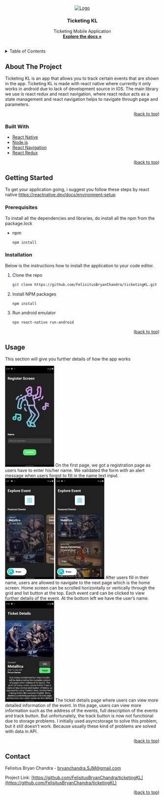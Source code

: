 <div id="top"></div>
<!--
*** Thanks for checking out the Best-README-Template. If you have a suggestion
*** that would make this better, please fork the repo and create a pull request
*** or simply open an issue with the tag "enhancement".
*** Don't forget to give the project a star!
*** Thanks again! Now go create something AMAZING! :D
-->



<!-- PROJECT SHIELDS -->
<!--
*** I'm using markdown "reference style" links for readability.
*** Reference links are enclosed in brackets [ ] instead of parentheses ( ).
*** See the bottom of this document for the declaration of the reference variables
*** for contributors-url, forks-url, etc. This is an optional, concise syntax you may use.
*** https://www.markdownguide.org/basic-syntax/#reference-style-links
-->



<!-- PROJECT LOGO -->
<br />
<div align="center">
  <a href="https://github.com/othneildrew/Best-README-Template">
    <img src="https://cdn-icons-png.flaticon.com/512/3048/3048301.png" alt="Logo" width="80" height="80">
  </a>

  <h3 align="center">Ticketing KL</h3>

  <p align="center">
    Ticketing Mobile Application
    <br />
    <a href="https://github.com/FelisitusBryanChandra/ticketingKL"><strong>Explore the docs »</strong></a>
    <br />
    <br />
  </p>
</div>



<!-- TABLE OF CONTENTS -->
<details>
  <summary>Table of Contents</summary>
  <ol>
    <li>
      <a href="#about-the-project">About The Project</a>
      <ul>
        <li><a href="#built-with">Built With</a></li>
      </ul>
    </li>
    <li>
      <a href="#getting-started">Getting Started</a>
      <ul>
        <li><a href="#prerequisites">Prerequisites</a></li>
        <li><a href="#installation">Installation</a></li>
      </ul>
    </li>
    <li><a href="#usage">Usage</a></li>
    <li><a href="#contact">Contact</a></li>
  </ol>
</details>



<!-- ABOUT THE PROJECT -->
## About The Project

Ticketing KL is an app that allows you to track certain events that are shown in the app.
Ticketing KL is made with react native where currently it only works in android due to lack of development source in IOS.
The main library we use is react redux and react navigation, where react redux acts as a state management and react navigation helps to navigate through page and parameters.

<p align="right">(<a href="#top">back to top</a>)</p>



### Built With

* [React Native](https://reactnative.dev/)
* [Node.js](https://nodejs.org/en/)
* [React Navigation](https://reactnavigation.org/)
* [React Redux](https://react-redux.js.org/)

<p align="right">(<a href="#top">back to top</a>)</p>



<!-- GETTING STARTED -->
## Getting Started

To get your application going, i suggest you follow these steps by react native https://reactnative.dev/docs/environment-setup
### Prerequisites

To install all the dependencies and libraries, do install all the npm from the package.lock
* npm
  ```sh
  npm install
  ```

### Installation

Below is the instructions how to install the application to your code editor.

1. Clone the repo
   ```sh
   git clone https://github.com/FelisitusBryanChandra/ticketingKL.git
   ```
2. Install NPM packages
   ```sh
   npm install
   ```
3. Run android emulator
   ```sh
   npx react-native run-android
   ```  

<p align="right">(<a href="#top">back to top</a>)</p>



<!-- USAGE EXAMPLES -->
## Usage

This section will give you further details of how the app works

<img src="images/Screenshot_Register.png" alt="Logo" width="160" height="330">
On the first page, we got a registration page as users have to enter his/her name. We validated the form with an alert message when users forgot to fill in the name text input.

<img src="images/Screenshot_HomeGrid.png" alt="Logo" width="160" height="330">
<img src="images/Screenshot_HomeList.png" alt="Logo" width="160" height="330">
After users fill in their name, users are allowed to navigate to the next page which is the home screen. Home screen can be scrolled horizontally or vertically through the grid and list button at the top. Each event card can be clicked to view further details of the event. At the bottom left we have the user’s name.

<img src="images/Screenshot_TicketDetails.png" alt="Logo" width="160" height="330">
The ticket details page where users can view more detailed information of the event. In this page, users can view more information such as the address of the events, full description of the events and track button. But unfortunately, the track button is now not functional due to storage problems. I initially used asyncstorage to solve this problem, but it still doesn’t work. Because usually these kind of problems are solved with data in API. 

<p align="right">(<a href="#top">back to top</a>)</p>

<!-- CONTACT -->
## Contact

Felisitus Bryan Chandra - bryanchandra.SJM@gmail.com

Project Link: [https://github.com/FelisitusBryanChandra/ticketingKL](https://github.com/FelisitusBryanChandra/ticketingKL)

<p align="right">(<a href="#top">back to top</a>)</p>

